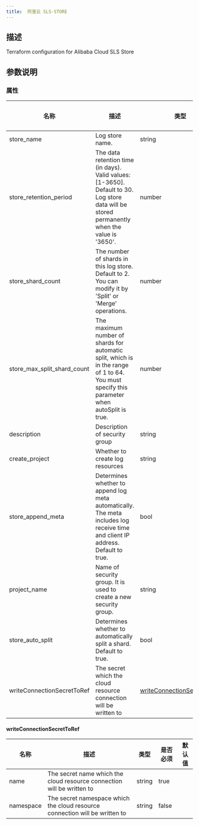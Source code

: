 ```yaml
---
title:  阿里云 SLS-STORE
---
```


## 描述

Terraform configuration for Alibaba Cloud SLS Store

## 参数说明


### 属性

 名称 | 描述 | 类型 | 是否必须 | 默认值 
 ------------ | ------------- | ------------- | ------------- | ------------- 
 store_name | Log store name. | string | true |  
 store_retention_period | The data retention time (in days). Valid values: [1-3650]. Default to 30. Log store data will be stored permanently when the value is '3650'. | number | true |  
 store_shard_count | The number of shards in this log store. Default to 2. You can modify it by 'Split' or 'Merge' operations. | number | true |  
 store_max_split_shard_count | The maximum number of shards for automatic split, which is in the range of 1 to 64. You must specify this parameter when autoSplit is true. | number | true |  
 description | Description of security group | string | true |  
 create_project | Whether to create log resources | string | true |  
 store_append_meta | Determines whether to append log meta automatically. The meta includes log receive time and client IP address. Default to true. | bool | true |  
 project_name | Name of security group. It is used to create a new security group. | string | true |  
 store_auto_split | Determines whether to automatically split a shard. Default to true. | bool | true |  
 writeConnectionSecretToRef | The secret which the cloud resource connection will be written to | [writeConnectionSecretToRef](#writeConnectionSecretToRef) | false |  


#### writeConnectionSecretToRef

 名称 | 描述 | 类型 | 是否必须 | 默认值 
 ------------ | ------------- | ------------- | ------------- | ------------- 
 name | The secret name which the cloud resource connection will be written to | string | true |  
 namespace | The secret namespace which the cloud resource connection will be written to | string | false |  
